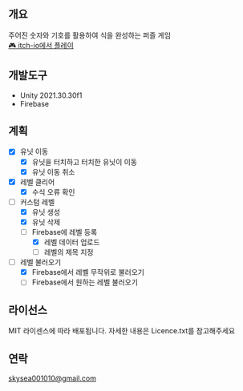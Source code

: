 ## 개요
주어진 숫자와 기호를 활용하여 식을 완성하는 퍼즐 게임  
[🎮 itch-io에서 플레이](https://easy-h.itch.io/crossnumber)


## 개발도구
* Unity 2021.30.30f1
* Firebase

## 계획
- [x] 유닛 이동
  - [x] 유닛을 터치하고 터치한 유닛이 이동
  - [x] 유닛 이동 취소
- [x] 레벨 클리어
  - [x] 수식 오류 확인 
- [ ] 커스텀 레벨
  - [x] 유닛 생성
  - [x] 유닛 삭제
  - [ ] Firebase에 레벨 등록
    - [x] 레벨 데이터 업로드
    - [ ] 레벨의 제목 지정
- [ ] 레벨 불러오기
  - [x] Firebase에서 레벨 무작위로 불러오기
  - [ ] Firebase에서 원하는 레벨 불러오기 

## 라이선스
MIT 라이센스에 따라 배포됩니다. 자세한 내용은 Licence.txt를 참고해주세요

## 연락
skysea001010@gmail.com
